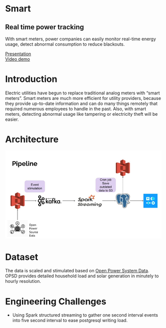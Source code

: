 # Smart 
## Real time power tracking

With smart meters, power companies can easily monitor real-time energy usage, detect abnormal consumption to reduce blackouts.

[Presentation](https://docs.google.com/presentation/d/1wlVYwPeA40bu3ZdPmVV9QsoGN9PVOwfzJIskjYUxISw/edit?usp=sharing)
<br>
[Video demo](https://youtu.be/hBob4tnaT8w)

# Introduction

Electric utilities have begun to replace traditional analog meters with “smart meters”. Smart meters are much more efficient for utility providers, because they provide up-to-date information and can do many things remotely that required numerous employees to handle in the past.
Also, with smart meters, detecting abnormal usage like tampering or electricity theft will be easier.

# Architecture
![alt text](./image/pipeline.jpg)

# Dataset

The data is scaled and stimulated based on [Open Power System Data](https://data.open-power-system-data.org/household_data/).  <br>
OPSD provides detailed household load and solar generation in minutely to hourly resolution. 

# Engineering Challenges 

* Using Spark structured streaming to gather one second interval events into five second interval to ease postgresql writing load.



